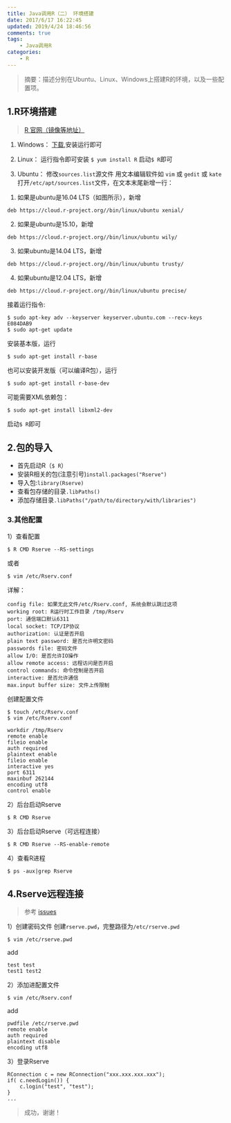 ```yaml
---
title: Java调用R（二） 环境搭建
date: 2017/6/17 16:22:45
updated: 2019/4/24 18:46:56
comments: true
tags: 
    - Java调用R
categories: 
    - R
---
```


> 摘要：描述分别在Ubuntu、Linux、Windows上搭建R的环境，以及一些配置项。

## 1.R环境搭建
> [R 官网（镜像等地址）](https://www.r-project.org/)

1) Windows：
[下载](https://mirrors.tuna.tsinghua.edu.cn/CRAN/),安装运行即可

2) Linux：
运行指令即可安装 `$ yum install R`
启动`$ R`即可

3) Ubuntu：
修改`sources.list`源文件
用文本编辑软件如 `vim` 或 `gedit` 或 `kate` 打开`/etc/apt/sources.list`文件，在文本末尾新增一行：

1. 如果是ubuntu是16.04 LTS（如图所示），新增
```
deb https://cloud.r-project.org//bin/linux/ubuntu xenial/
```
2. 如果是ubuntu是15.10，新增

```
deb https://cloud.r-project.org//bin/linux/ubuntu wily/
```
3. 如果ubuntu是14.04 LTS，新增
```
deb https://cloud.r-project.org//bin/linux/ubuntu trusty/
```
4. 如果ubuntu是12.04 LTS，新增

```
deb https://cloud.r-project.org//bin/linux/ubuntu precise/
```
接着运行指令:

```
$ sudo apt-key adv --keyserver keyserver.ubuntu.com --recv-keys E084DAB9
$ sudo apt-get update
```
安装基本版，运行

```
$ sudo apt-get install r-base
```
也可以安装开发版（可以编译R包），运行

```
$ sudo apt-get install r-base-dev
```
可能需要XML依赖包：
```
$ sudo apt-get install libxml2-dev
```
启动`$ R`即可

## 2.包的导入
- 首先启动R（`$ R`）
- 安装R相关的包(注意引号)`install.packages("Rserve")`
- 导入包:`library(Rserve)`
- 查看包存储的目录`.libPaths()`
- 添加存储目录`.libPaths("/path/to/directory/with/libraries")`

### 3.其他配置
1）查看配置
```
$ R CMD Rserve --RS-settings
```
或者
```
$ vim /etc/Rserv.conf
```
详解：
```
config file: 如果无此文件/etc/Rserv.conf, 系统会默认跳过这项
working root: R运行时工作目录 /tmp/Rserv
port: 通信端口默认6311
local socket: TCP/IP协议
authorization: 认证是否开启
plain text password: 是否允许明文密码
passwords file: 密码文件
allow I/O: 是否允许IO操作
allow remote access: 远程访问是否开启
control commands: 命令控制是否开启
interactive: 是否允许通信
max.input buffer size: 文件上传限制
```
创建配置文件

```
$ touch /etc/Rserv.conf
$ vim /etc/Rserv.conf
```
```
workdir /tmp/Rserv
remote enable
fileio enable
auth required
plaintext enable
fileio enable
interactive yes
port 6311
maxinbuf 262144
encoding utf8
control enable
```
2）后台启动Rserve

```
$ R CMD Rserve
```
3）后台启动Rserve（可远程连接）

```
$ R CMD Rserve --RS-enable-remote
```
4）查看R进程

```
$ ps -aux|grep Rserve
```
## 4.Rserve远程连接
> 参考 [issues](https://github.com/virtualstaticvoid/heroku-buildpack-r/issues/28)

1）创建密码文件
创建`rserve.pwd`，完整路径为`/etc/rserve.pwd`

```
$ vim /etc/rserve.pwd
```
add

```
test test
test1 test2
```
2）添加进配置文件
```
$ vim /etc/Rserv.conf
```
add
```
pwdfile /etc/rserve.pwd
remote enable
auth required
plaintext disable
encoding utf8
```
3）登录Rserve
```
RConnection c = new RConnection("xxx.xxx.xxx.xxx");
if( c.needLogin()) {
	c.login("test", "test");
}
...
```

> 成功，谢谢！
